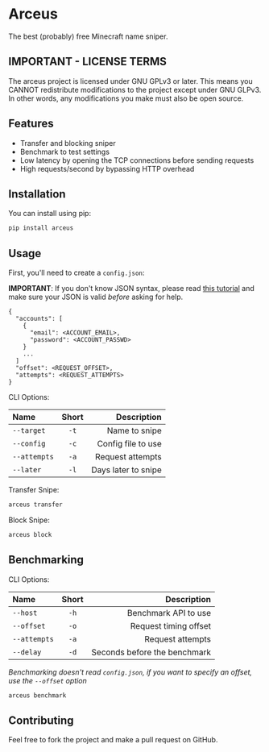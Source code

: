 # Arceus

The best (probably) free Minecraft name sniper.

## IMPORTANT - LICENSE TERMS

The arceus project is licensed under GNU GPLv3 or later. This means you CANNOT redistribute modifications to the project except under GNU GLPv3. In other words, any modifications you make must also be open source.

## Features

- Transfer and blocking sniper
- Benchmark to test settings
- Low latency by opening the TCP connections before sending requests
- High requests/second by bypassing HTTP overhead

## Installation

You can install using pip:

```sh
pip install arceus
```

## Usage

First, you'll need to create a `config.json`:

**IMPORTANT**: If you don't know JSON syntax, please read [this tutorial](https://developer.mozilla.org/en-US/docs/Learn/JavaScript/Objects/JSON) and make sure your JSON is valid _before_ asking for help.

```jsonc
{
  "accounts": [
    {
      "email": <ACCOUNT_EMAIL>,
      "password": <ACCOUNT_PASSWD>
    }
    ...
  ]
  "offset": <REQUEST_OFFSET>,
  "attempts": <REQUEST_ATTEMPTS>
}
```

CLI Options:

| Name         | Short |         Description |
| :----------- | :---: | ------------------: |
| `--target`   | `-t`  |       Name to snipe |
| `--config`   | `-c`  |  Config file to use |
| `--attempts` | `-a`  |    Request attempts |
| `--later`    | `-l`  | Days later to snipe |

Transfer Snipe:

```sh
arceus transfer
```

Block Snipe:

```sh
arceus block
```

## Benchmarking

CLI Options:

| Name         | Short |                  Description |
| :----------- | :---: | ---------------------------: |
| `--host`     | `-h`  |         Benchmark API to use |
| `--offset`   | `-o`  |        Request timing offset |
| `--attempts` | `-a`  |             Request attempts |
| `--delay`    | `-d`  | Seconds before the benchmark |

_Benchmarking doesn't read `config.json`, if you want to specify an offset, use the `--offset` option_

```sh
arceus benchmark
```

## Contributing

Feel free to fork the project and make a pull request on GitHub.
